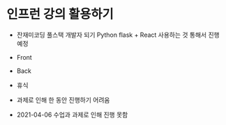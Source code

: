 # 인프런 강의 활용하기

- 잔재미코딩 풀스택 개발자 되기 Python flask + React 사용하는 것 통해서 진행 예정

- Front

- Back

- 휴식
- 과제로 인해 한 동안 진행하기 어려움
- 2021-04-06 수업과 과제로 인해 진행 못함
